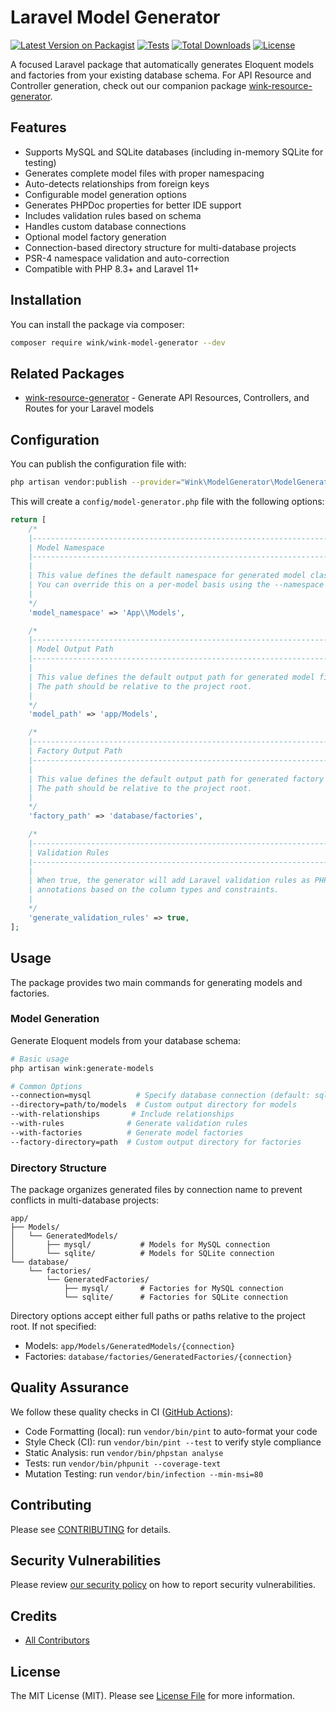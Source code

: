 # Laravel Model Generator

[![Latest Version on Packagist](https://img.shields.io/packagist/v/wink/wink-model-generator.svg)](https://packagist.org/packages/wink/wink-model-generator)
[![Tests](https://github.com/wink-/wink-model-generator/actions/workflows/tests.yml/badge.svg?branch=main)](https://github.com/wink-/wink-model-generator/actions/workflows/tests.yml)
[![Total Downloads](https://img.shields.io/packagist/dt/wink/wink-model-generator.svg)](https://packagist.org/packages/wink/wink-model-generator)
[![License](https://img.shields.io/packagist/l/wink/wink-model-generator.svg)](https://packagist.org/packages/wink/wink-model-generator)

A focused Laravel package that automatically generates Eloquent models and factories from your existing database schema. For API Resource and Controller generation, check out our companion package [wink-resource-generator](https://github.com/wink-/wink-resource-generator).

## Features

- Supports MySQL and SQLite databases (including in-memory SQLite for testing)
- Generates complete model files with proper namespacing
- Auto-detects relationships from foreign keys
- Configurable model generation options
- Generates PHPDoc properties for better IDE support
- Includes validation rules based on schema
- Handles custom database connections
- Optional model factory generation
- Connection-based directory structure for multi-database projects
- PSR-4 namespace validation and auto-correction
- Compatible with PHP 8.3+ and Laravel 11+

## Installation

You can install the package via composer:

```bash
composer require wink/wink-model-generator --dev
```

## Related Packages

- [wink-resource-generator](https://github.com/wink-/wink-resource-generator) - Generate API Resources, Controllers, and Routes for your Laravel models

## Configuration

You can publish the configuration file with:

```bash
php artisan vendor:publish --provider="Wink\ModelGenerator\ModelGeneratorServiceProvider" --tag="config"
```

This will create a `config/model-generator.php` file with the following options:

```php
return [
    /*
    |--------------------------------------------------------------------------
    | Model Namespace
    |--------------------------------------------------------------------------
    |
    | This value defines the default namespace for generated model classes.
    | You can override this on a per-model basis using the --namespace option.
    |
    */
    'model_namespace' => 'App\\Models',

    /*
    |--------------------------------------------------------------------------
    | Model Output Path
    |--------------------------------------------------------------------------
    |
    | This value defines the default output path for generated model files.
    | The path should be relative to the project root.
    |
    */
    'model_path' => 'app/Models',

    /*
    |--------------------------------------------------------------------------
    | Factory Output Path
    |--------------------------------------------------------------------------
    |
    | This value defines the default output path for generated factory files.
    | The path should be relative to the project root.
    |
    */
    'factory_path' => 'database/factories',

    /*
    |--------------------------------------------------------------------------
    | Validation Rules
    |--------------------------------------------------------------------------
    |
    | When true, the generator will add Laravel validation rules as PHPDoc
    | annotations based on the column types and constraints.
    |
    */
    'generate_validation_rules' => true,
];
```

## Usage

The package provides two main commands for generating models and factories.

### Model Generation

Generate Eloquent models from your database schema:

```bash
# Basic usage
php artisan wink:generate-models

# Common Options
--connection=mysql          # Specify database connection (default: sqlite)
--directory=path/to/models  # Custom output directory for models
--with-relationships       # Include relationships
--with-rules              # Generate validation rules
--with-factories          # Generate model factories
--factory-directory=path  # Custom output directory for factories
```

### Directory Structure

The package organizes generated files by connection name to prevent conflicts in multi-database projects:

```
app/
├── Models/
│   └── GeneratedModels/
│       ├── mysql/           # Models for MySQL connection
│       └── sqlite/          # Models for SQLite connection
└── database/
    └── factories/
        └── GeneratedFactories/
            ├── mysql/       # Factories for MySQL connection
            └── sqlite/      # Factories for SQLite connection
```

Directory options accept either full paths or paths relative to the project root. If not specified:
- Models: `app/Models/GeneratedModels/{connection}`
- Factories: `database/factories/GeneratedFactories/{connection}`

## Quality Assurance

We follow these quality checks in CI ([GitHub Actions](.github/workflows/ci.yml)):

- Code Formatting (local): run `vendor/bin/pint` to auto-format your code
- Style Check (CI): run `vendor/bin/pint --test` to verify style compliance
- Static Analysis: run `vendor/bin/phpstan analyse`
- Tests: run `vendor/bin/phpunit --coverage-text`
- Mutation Testing: run `vendor/bin/infection --min-msi=80`

## Contributing

Please see [CONTRIBUTING](CONTRIBUTING.md) for details.

## Security Vulnerabilities

Please review [our security policy](../../security/policy) on how to report security vulnerabilities.

## Credits

- [All Contributors](../../contributors)

## License

The MIT License (MIT). Please see [License File](LICENSE) for more information.
